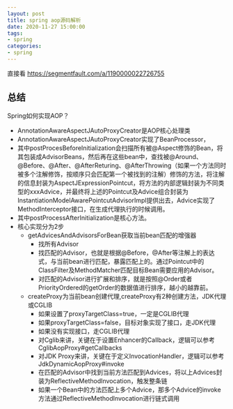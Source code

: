 ```yaml
---
layout: post
title: spring aop源码解析
date: 2020-11-27 15:00:00
tags: 
- spring
categories:
- spring
---
```


直接看 https://segmentfault.com/a/1190000022726755

## 总结
Spring如何实现AOP？

- AnnotationAwareAspectJAutoProxyCreator是AOP核心处理类
- AnnotationAwareAspectJAutoProxyCreator实现了BeanProcessor，
- 其中postProcesBeforeInitialization会扫描所有被@Aspect修饰的Bean，将其包装成AdvisorBeans，然后再在这些bean中，查找被@Around、@Before、@After、@AfterReturing、@AfterThrowing（如果一个方法同时被多个注解修饰，按顺序只会匹配第一个被找到的注解）修饰的方法，将注解的信息封装为AspectJExpressionPointcut，将方法的内部逻辑封装为不同类型的xxxAdvice，并最终将上述的Pointcut及Advice组合封装为InstantiationModelAwarePointcutAdvisorImpl提供出去，Advice实现了MethodInterceptor接口，在生成代理执行的时候调用。
- 其中postProcessAfterInitialization是核心方法。
- 核心实现分为2步
  - getAdvicesAndAdvisorsForBean获取当前bean匹配的增强器
    - 找所有Advisor
    - 找匹配的Advisor，也就是根据@Before，@After等注解上的表达式，与当前bean进行匹配，暴露匹配上的。通过Pointcut中的ClassFilter及MethodMatcher匹配目标Bean需要应用的Advisor。
    - 对匹配的Advisor进行扩展和排序，就是按照@Order或者PriorityOrdered的getOrder的数据值进行排序，越小的越靠前。
  - createProxy为当前bean创建代理,createProxy有2种创建方法，JDK代理或CGLIB
    - 如果设置了proxyTargetClass=true，一定是CGLIB代理
    - 如果proxyTargetClass=false，目标对象实现了接口，走JDK代理
    - 如果没有实现接口，走CGLIB代理
    - 对Cglib来讲，关键在于设置Enhancer的Callback，逻辑可以参考CglibAopProxy#getCallbacks
    - 对JDK Proxy来讲，关键在于定义InvocationHandler，逻辑可以参考JdkDynamicAopProxy#invoke
    - 在匹配的Advisor中找到当前方法匹配到Advices，将以上Advices封装为ReflectiveMethodInvocation，触发整条链
    - 如果一个Bean中的方法匹配上多个Advice，那多个Advice的invoke方法通过ReflectiveMethodInvocation进行链式调用
